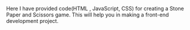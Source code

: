 Here I have provided code(HTML , JavaScript, CSS) for creating a Stone Paper and Scissors game. This will help you in making a front-end development project.
